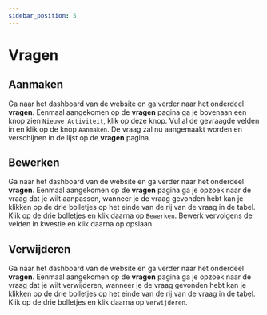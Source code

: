 ```yaml
---
sidebar_position: 5
---
```


# Vragen

## Aanmaken

Ga naar het dashboard van de website en ga verder naar het onderdeel **vragen**. Eenmaal aangekomen op de **vragen** pagina ga je bovenaan een knop zien `Nieuwe Activiteit`, klik op deze knop. Vul al de gevraagde velden in en klik op de knop `Aanmaken`. De vraag zal nu aangemaakt worden en verschijnen in de lijst op de **vragen** pagina.

## Bewerken

Ga naar het dashboard van de website en ga verder naar het onderdeel **vragen**. Eenmaal aangekomen op de **vragen** pagina ga je opzoek naar de vraag dat je wilt aanpassen, wanneer je de vraag gevonden hebt kan je klikken op de drie bolletjes op het einde van de rij van de vraag in de tabel. Klik op de drie bolletjes en klik daarna op `Bewerken`. Bewerk vervolgens de velden in kwestie en klik daarna op opslaan.

## Verwijderen

Ga naar het dashboard van de website en ga verder naar het onderdeel **vragen**. Eenmaal aangekomen op de **vragen** pagina ga je opzoek naar de vraag dat je wilt verwijderen, wanneer je de vraag gevonden hebt kan je klikken op de drie bolletjes op het einde van de rij van de vraag in de tabel. Klik op de drie bolletjes en klik daarna op `Verwijderen`.
